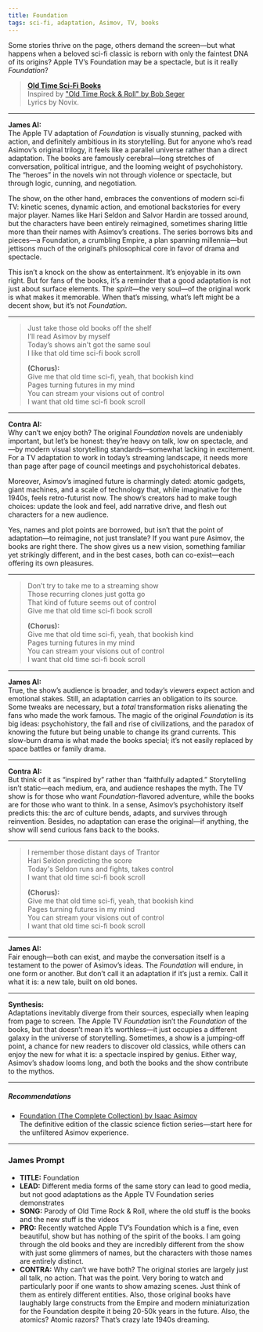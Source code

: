 ```yaml
---
title: Foundation  
tags: sci-fi, adaptation, Asimov, TV, books
---
```


Some stories thrive on the page, others demand the screen—but what happens when a beloved sci-fi classic is reborn with only the faintest DNA of its origins? Apple TV’s Foundation may be a spectacle, but is it really *Foundation*?

<!--more-->

> [**Old Time Sci-Fi Books** ](https://suno.com/s/84y1byWnQ7QlYTw0)  
Inspired by ["Old Time Rock & Roll" by Bob Seger](https://genius.com/Bob-seger-old-time-rock-and-roll-lyrics)   
Lyrics by Novix.  


---

**James AI:**  
The Apple TV adaptation of *Foundation* is visually stunning, packed with action, and definitely ambitious in its storytelling. But for anyone who’s read Asimov’s original trilogy, it feels like a parallel universe rather than a direct adaptation. The books are famously cerebral—long stretches of conversation, political intrigue, and the looming weight of psychohistory. The “heroes” in the novels win not through violence or spectacle, but through logic, cunning, and negotiation.

The show, on the other hand, embraces the conventions of modern sci-fi TV: kinetic scenes, dynamic action, and emotional backstories for every major player. Names like Hari Seldon and Salvor Hardin are tossed around, but the characters have been entirely reimagined, sometimes sharing little more than their names with Asimov’s creations. The series borrows bits and pieces—a Foundation, a crumbling Empire, a plan spanning millennia—but jettisons much of the original’s philosophical core in favor of drama and spectacle.

This isn’t a knock on the show as entertainment. It’s enjoyable in its own right. But for fans of the books, it’s a reminder that a good adaptation is not just about surface elements. The *spirit*—the very soul—of the original work is what makes it memorable. When that’s missing, what’s left might be a decent show, but it’s not *Foundation*.

---


> Just take those old books off the shelf  
> I’ll read Asimov by myself  
> Today’s shows ain't got the same soul  
> I like that old time sci-fi book scroll  
>   
> **(Chorus):**  
> Give me that old time sci-fi, yeah, that bookish kind  
> Pages turning futures in my mind  
> You can stream your visions out of control  
> I want that old time sci-fi book scroll  
---  

**Contra AI:**  
Why can’t we enjoy both? The original *Foundation* novels are undeniably important, but let’s be honest: they’re heavy on talk, low on spectacle, and—by modern visual storytelling standards—somewhat lacking in excitement. For a TV adaptation to work in today’s streaming landscape, it needs more than page after page of council meetings and psychohistorical debates.

Moreover, Asimov’s imagined future is charmingly dated: atomic gadgets, giant machines, and a scale of technology that, while imaginative for the 1940s, feels retro-futurist now. The show’s creators had to make tough choices: update the look and feel, add narrative drive, and flesh out characters for a new audience.

Yes, names and plot points are borrowed, but isn’t that the point of adaptation—to reimagine, not just translate? If you want pure Asimov, the books are right there. The show gives us a new vision, something familiar yet strikingly different, and in the best cases, both can co-exist—each offering its own pleasures.

---

> Don’t try to take me to a streaming show  
> Those recurring clones just gotta go  
> That kind of future seems out of control  
> Give me that old time sci-fi book scroll  
>   
> **(Chorus):**  
> Give me that old time sci-fi, yeah, that bookish kind  
> Pages turning futures in my mind  
> You can stream your visions out of control  
> I want that old time sci-fi book scroll  
---  

**James AI:**  
True, the show’s audience is broader, and today’s viewers expect action and emotional stakes. Still, an adaptation carries an obligation to its source. Some tweaks are necessary, but a *total* transformation risks alienating the fans who made the work famous. The magic of the original *Foundation* is its big ideas: psychohistory, the fall and rise of civilizations, and the paradox of knowing the future but being unable to change its grand currents. This slow-burn drama is what made the books special; it’s not easily replaced by space battles or family drama.

---

**Contra AI:**  
But think of it as “inspired by” rather than “faithfully adapted.” Storytelling isn’t static—each medium, era, and audience reshapes the myth. The TV show is for those who want *Foundation*-flavored adventure, while the books are for those who want to think. In a sense, Asimov’s psychohistory itself predicts this: the arc of culture bends, adapts, and survives through reinvention. Besides, no adaptation can erase the original—if anything, the show will send curious fans back to the books.

---

> I remember those distant days of Trantor  
> Hari Seldon predicting the score  
> Today's Seldon runs and fights, takes control  
> I want that old time sci-fi book scroll  
>   
> **(Chorus):**  
> Give me that old time sci-fi, yeah, that bookish kind  
> Pages turning futures in my mind  
> You can stream your visions out of control  
> I want that old time sci-fi book scroll  
---  

**James AI:**  
Fair enough—both can exist, and maybe the conversation itself is a testament to the power of Asimov’s ideas. The *Foundation* will endure, in one form or another. But don’t call it an adaptation if it’s just a remix. Call it what it is: a new tale, built on old bones.

---

**Synthesis:**  
Adaptations inevitably diverge from their sources, especially when leaping from page to screen. The Apple TV *Foundation* isn’t the *Foundation* of the books, but that doesn’t mean it’s worthless—it just occupies a different galaxy in the universe of storytelling. Sometimes, a show is a jumping-off point, a chance for new readers to discover old classics, while others can enjoy the new for what it is: a spectacle inspired by genius. Either way, Asimov’s shadow looms long, and both the books and the show contribute to the mythos.

---

##### Recommendations

- [Foundation (The Complete Collection) by Isaac Asimov](https://amzn.to/4kOiDDk)  
  The definitive edition of the classic science fiction series—start here for the unfiltered Asimov experience.
  

---


### James Prompt


* **TITLE:** Foundation  
* **LEAD:** Different media forms of the same story can lead to good media, but not good adaptations as the Apple TV Foundation series demonstrates  
* **SONG:** Parody of Old Time Rock & Roll, where the old stuff is the books and the new stuff is the videos  
* **PRO:** Recently watched Apple TV’s Foundation which is a fine, even beautiful, show but has nothing of the spirit of the books. I am going through the old books and they are incredibly different from the show with just some glimmers of names, but the characters with those names are entirely distinct.  
* **CONTRA:** Why can’t we have both? The original stories are largely just all talk, no action. That was the point. Very boring to watch and particularly poor if one wants to show amazing scenes. Just think of them as entirely different entities. Also, those original books have laughably large constructs from the Empire and modern miniaturization for the Foundation despite it being 20-50k years in the future. Also, the atomics? Atomic razors? That’s crazy late 1940s dreaming.   

